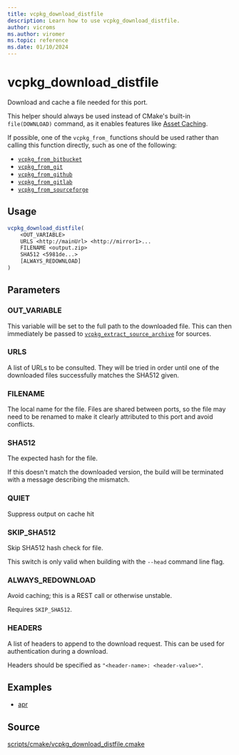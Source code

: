 ```yaml
---
title: vcpkg_download_distfile
description: Learn how to use vcpkg_download_distfile.
author: vicroms
ms.author: viromer
ms.topic: reference
ms.date: 01/10/2024
---
```

# vcpkg_download_distfile

Download and cache a file needed for this port.

This helper should always be used instead of CMake's built-in `file(DOWNLOAD)` command, as it
enables features like [Asset Caching](../../users/assetcaching.md).

If possible, one of the `vcpkg_from_` functions should be used rather than calling this function
directly, such as one of the following:

* [`vcpkg_from_bitbucket`](vcpkg_from_bitbucket.md)
* [`vcpkg_from_git`](vcpkg_from_git.md)
* [`vcpkg_from_github`](vcpkg_from_github.md)
* [`vcpkg_from_gitlab`](vcpkg_from_gitlab.md)
* [`vcpkg_from_sourceforge`](vcpkg_from_sourceforge.md)

## Usage

```cmake
vcpkg_download_distfile(
    <OUT_VARIABLE>
    URLS <http://mainUrl> <http://mirror1>...
    FILENAME <output.zip>
    SHA512 <5981de...>
    [ALWAYS_REDOWNLOAD]
)
```

## Parameters

### OUT_VARIABLE

This variable will be set to the full path to the downloaded file. This can then immediately be passed to
[`vcpkg_extract_source_archive`](vcpkg_extract_source_archive.md) for sources.

### URLS

A list of URLs to be consulted. They will be tried in order until one of the downloaded files successfully matches the
SHA512 given.

### FILENAME

The local name for the file. Files are shared between ports, so the file may need to be renamed to make it clearly
attributed to this port and avoid conflicts.

### SHA512

The expected hash for the file.

If this doesn't match the downloaded version, the build will be terminated with a message describing the mismatch.

### QUIET

Suppress output on cache hit

### SKIP_SHA512

Skip SHA512 hash check for file.

This switch is only valid when building with the `--head` command line flag.

### ALWAYS_REDOWNLOAD

Avoid caching; this is a REST call or otherwise unstable.

Requires `SKIP_SHA512`.

### HEADERS

A list of headers to append to the download request. This can be used for authentication during a download.

Headers should be specified as `"<header-name>: <header-value>"`.

## Examples

- [apr](https://github.com/Microsoft/vcpkg/blob/master/ports/apr/portfile.cmake)

## Source

[scripts/cmake/vcpkg\_download\_distfile.cmake](https://github.com/Microsoft/vcpkg/blob/master/scripts/cmake/vcpkg_download_distfile.cmake)
